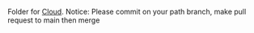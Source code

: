 Folder for [Cloud](https://github.com/coll-j/B21-CAP0001/tree/cloud).
Notice: Please commit on your path branch, make pull request to main then merge
